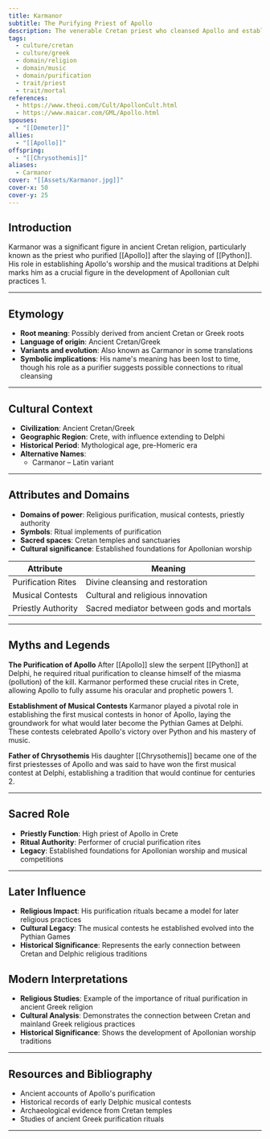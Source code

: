 ```yaml
---
title: Karmanor
subtitle: The Purifying Priest of Apollo
description: The venerable Cretan priest who cleansed Apollo and established the foundations of his worship
tags:
  - culture/cretan
  - culture/greek
  - domain/religion
  - domain/music
  - domain/purification
  - trait/priest
  - trait/mortal
references:
  - https://www.theoi.com/Cult/ApollonCult.html
  - https://www.maicar.com/GML/Apollo.html
spouses:
  - "[[Demeter]]"
allies:
  - "[[Apollo]]"
offspring:
  - "[[Chrysothemis]]"
aliases:
  - Carmanor
cover: "[[Assets/Karmanor.jpg]]"
cover-x: 50
cover-y: 25
---
```

##  Introduction
Karmanor was a significant figure in ancient Cretan religion, particularly known as the priest who purified [[Apollo]] after the slaying of [[Python]]. His role in establishing Apollo's worship and the musical traditions at Delphi marks him as a crucial figure in the development of Apollonian cult practices <mcreference link="https://www.theoi.com/Cult/ApollonCult.html" index="1">1</mcreference>.

---

## Etymology

- **Root meaning**: Possibly derived from ancient Cretan or Greek roots
- **Language of origin**: Ancient Cretan/Greek
- **Variants and evolution**: Also known as Carmanor in some translations
- **Symbolic implications**: His name's meaning has been lost to time, though his role as a purifier suggests possible connections to ritual cleansing

---

##  Cultural Context

- **Civilization**: Ancient Cretan/Greek
- **Geographic Region**: Crete, with influence extending to Delphi
- **Historical Period**: Mythological age, pre-Homeric era
- **Alternative Names**:
  - Carmanor – Latin variant

---

## Attributes and Domains

- **Domains of power**: Religious purification, musical contests, priestly authority
- **Symbols**: Ritual implements of purification
- **Sacred spaces**: Cretan temples and sanctuaries
- **Cultural significance**: Established foundations for Apollonian worship

| Attribute | Meaning |
|----------------|---------------------------------|
| Purification Rites | Divine cleansing and restoration |
| Musical Contests | Cultural and religious innovation |
| Priestly Authority | Sacred mediator between gods and mortals |

---

## Myths and Legends

**The Purification of Apollo**
After [[Apollo]] slew the serpent [[Python]] at Delphi, he required ritual purification to cleanse himself of the miasma (pollution) of the kill. Karmanor performed these crucial rites in Crete, allowing Apollo to fully assume his oracular and prophetic powers <mcreference link="https://www.theoi.com/Cult/ApollonCult.html" index="1">1</mcreference>.

**Establishment of Musical Contests**
Karmanor played a pivotal role in establishing the first musical contests in honor of Apollo, laying the groundwork for what would later become the Pythian Games at Delphi. These contests celebrated Apollo's victory over Python and his mastery of music.

**Father of Chrysothemis**
His daughter [[Chrysothemis]] became one of the first priestesses of Apollo and was said to have won the first musical contest at Delphi, establishing a tradition that would continue for centuries <mcreference link="https://www.maicar.com/GML/Apollo.html" index="2">2</mcreference>.

---

## Sacred Role

- **Priestly Function**: High priest of Apollo in Crete
- **Ritual Authority**: Performer of crucial purification rites
- **Legacy**: Established foundations for Apollonian worship and musical competitions

---

## Later Influence

- **Religious Impact**: His purification rituals became a model for later religious practices
- **Cultural Legacy**: The musical contests he established evolved into the Pythian Games
- **Historical Significance**: Represents the early connection between Cretan and Delphic religious traditions

## Modern Interpretations

- **Religious Studies**: Example of the importance of ritual purification in ancient Greek religion
- **Cultural Analysis**: Demonstrates the connection between Cretan and mainland Greek religious practices
- **Historical Significance**: Shows the development of Apollonian worship traditions

---

## Resources and Bibliography

- Ancient accounts of Apollo's purification
- Historical records of early Delphic musical contests
- Archaeological evidence from Cretan temples
- Studies of ancient Greek purification rituals

---